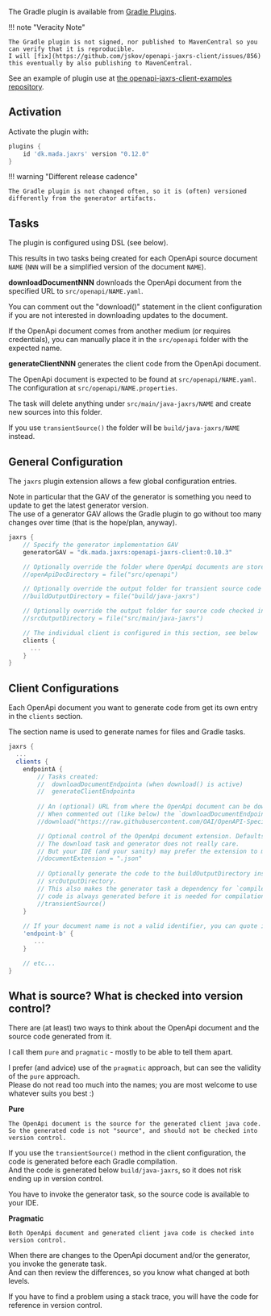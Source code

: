 The Gradle plugin is available from [Gradle Plugins](https://plugins.gradle.org/plugin/dk.mada.jaxrs).


!!! note "Veracity Note"

    The Gradle plugin is not signed, nor published to MavenCentral so you can verify that it is reproducible.  
    I will [fix](https://github.com/jskov/openapi-jaxrs-client/issues/856) this eventually by also publishing to MavenCentral.

See an example of plugin use at [the openapi-jaxrs-client-examples repository](https://github.com/jskov/openapi-jaxrs-client-examples).

## Activation

Activate the plugin with:

```gradle
plugins {
    id 'dk.mada.jaxrs' version "0.12.0"
}
```

!!! warning "Different release cadence"

    The Gradle plugin is not changed often, so it is (often) versioned differently from the generator artifacts.

## Tasks

The plugin is configured using DSL (see below).

This results in two tasks being created for each OpenApi source document `NAME` (`NNN` will be a simplified version of the document `NAME`).

**downloadDocumentNNN** downloads the OpenApi document from the specified URL to `src/openapi/NAME.yaml`.

You can comment out the "download()" statement in the client configuration if you are not interested in downloading updates to the document.

If the OpenApi document comes from another medium (or requires credentials), you can manually place it in the `src/openapi` folder with the expected name.


**generateClientNNN** generates the client code from the OpenApi document.

The OpenApi document is expected to be found at `src/openapi/NAME.yaml`. The configuration at `src/openapi/NAME.properties`.

The task will delete anything under `src/main/java-jaxrs/NAME` and create new sources into this folder.

If you use `transientSource()` the folder will be `build/java-jaxrs/NAME` instead.



## General Configuration

The `jaxrs` plugin extension allows a few global configuration entries.

Note in particular that the GAV of the generator is something you need to update to get the latest generator version.  
The use of a generator GAV allows the Gradle plugin to go without too many changes over time (that is the hope/plan, anyway).


```groovy
jaxrs {
    // Specify the generator implementation GAV
    generatorGAV = "dk.mada.jaxrs:openapi-jaxrs-client:0.10.3"

    // Optionally override the folder where OpenApi documents are stored
    //openApiDocDirectory = file("src/openapi")

    // Optionally override the output folder for transient source code
    //buildOutputDirectory = file("build/java-jaxrs")

    // Optionally override the output folder for source code checked into version control
    //srcOutputDirectory = file("src/main/java-jaxrs")

    // The individual client is configured in this section, see below    
    clients {
      ...
    }
}
```

## Client Configurations

Each OpenApi document you want to generate code from get its own entry in the `clients` section.

The section name is used to generate names for files and Gradle tasks.

```groovy
jaxrs {
  ...
  clients {
    endpointA {
        // Tasks created:
        //  downloadDocumentEndpointa (when download() is active)
        //  generateClientEndpointa
      
        // An (optional) URL from where the OpenApi document can be downloaded.
        // When commented out (like below) the `downloadDocumentEndpointa` task will be disabled
        //download("https://raw.githubusercontent.com/OAI/OpenAPI-Specification/main/examples/v3.0/petstore.json")

        // Optional control of the OpenApi document extension. Defaults to ".yaml".
        // The download task and generator does not really care.
        // But your IDE (and your sanity) may prefer the extension to match the document type.
        //documentExtension = ".json"
        
        // Optionally generate the code to the buildOutputDirectory instead of the
        // srcOutputDirectory.
        // This also makes the generator task a dependency for `compileJava` so the
        // code is always generated before it is needed for compilation.
        //transientSource()
    }
    
    // If your document name is not a valid identifier, you can quote it like this:
    'endpoint-b' {
       ...
    }

    // etc...
}
```

## What is source? What is checked into version control?

There are (at least) two ways to think about the OpenApi document and the source code generated from it.

I call them `pure` and `pragmatic` - mostly to be able to tell them apart.

I prefer (and advice) use of the `pragmatic` approach, but can see the validity of the `pure` approach.  
Please do not read too much into the names; you are most welcome to use whatever suits you best :)


**Pure**

    The OpenApi document is the source for the generated client java code.
    So the generated code is not "source", and should not be checked into
    version control.

If you use the `transientSource()` method in the client configuration, the code is generated before each Gradle compilation.  
And the code is generated below `build/java-jaxrs`, so it does not risk ending up in version control.

You have to invoke the generator task, so the source code is available to your IDE.


**Pragmatic**

    Both OpenApi document and generated client java code is checked into
    version control.

When there are changes to the OpenApi document and/or the generator, you invoke the generate task.  
And can then review the differences, so you know what changed at both levels.

If you have to find a problem using a stack trace, you will have the code for reference in version control.
